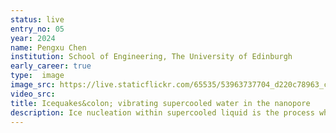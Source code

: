 ```yaml
---
status: live
entry_no: 05
year: 2024
name: Pengxu Chen
institution: School of Engineering, The University of Edinburgh
early_career: true
type:  image 
image_src: https://live.staticflickr.com/65535/53963737704_d220c78963_c_d.jpg
video_src: 
title: Icequakes&colon; vibrating supercooled water in the nanopore
description: Ice nucleation within supercooled liquid is the process where the first few ice crystals, comprising a few molecules, begin to form. The accompanying image vividly illustrates ice (represented by white molecules) nucleating from supercooled water (depicted by translucent blue molecules) confined within a nanopore with a vibrating wall, a system of interest to confined nanopores. My results reveal that negative pressure, generated as the vibrating surface stretches the supercooled water, serves as a catalyst for ice nucleation by encouraging the formation of larger ice-like clusters. Once sufficient large clusters form and accumulate, the critical threshold is reached, and an ice front forms that rapidly envelopes the entire domain. This work was performed using molecular dynamics simulations in LAMMPS on ARCHER2.
---
```

